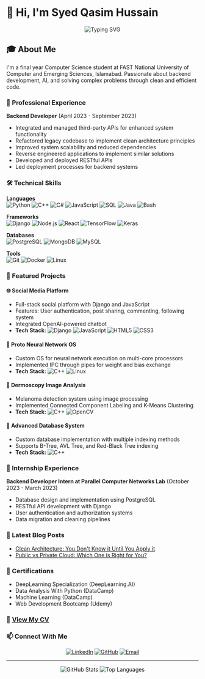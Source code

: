 # 👋 Hi, I'm Syed Qasim Hussain

<div align="center">
  <img src="https://readme-typing-svg.herokuapp.com?font=Fira+Code&pause=1000&color=2196F3&center=true&vCenter=true&width=435&lines=Backend+Developer;Computer+Science+Student;AI+Enthusiast;Always+Learning" alt="Typing SVG" />
  
</div>

## 🎓 About Me

I'm a final year Computer Science student at FAST National University of Computer and Emerging Sciences, Islamabad. Passionate about backend development, AI, and solving complex problems through clean and efficient code.

### 💼 Professional Experience

**Backend Developer** (April 2023 - September 2023)
- Integrated and managed third-party APIs for enhanced system functionality
- Refactored legacy codebase to implement clean architecture principles
- Improved system scalability and reduced dependencies
- Reverse engineered applications to implement similar solutions
- Developed and deployed RESTful APIs
- Led deployment processes for backend systems

### 🛠️ Technical Skills

**Languages**  
![Python](https://img.shields.io/badge/Python-3776AB?style=for-the-badge&logo=python&logoColor=white)
![C++](https://img.shields.io/badge/C++-00599C?style=for-the-badge&logo=c%2B%2B&logoColor=white)
![C#](https://img.shields.io/badge/C%23-239120?style=for-the-badge&logo=c-sharp&logoColor=white)
![JavaScript](https://img.shields.io/badge/JavaScript-F7DF1E?style=for-the-badge&logo=javascript&logoColor=black)
![SQL](https://img.shields.io/badge/SQL-4479A1?style=for-the-badge&logo=mysql&logoColor=white)
![Java](https://img.shields.io/badge/Java-ED8B00?style=for-the-badge&logo=java&logoColor=white)
![Bash](https://img.shields.io/badge/Bash-4EAA25?style=for-the-badge&logo=gnu-bash&logoColor=white)

**Frameworks**  
![Django](https://img.shields.io/badge/Django-092E20?style=for-the-badge&logo=django&logoColor=white)
![Node.js](https://img.shields.io/badge/Node.js-339933?style=for-the-badge&logo=nodedotjs&logoColor=white)
![React](https://img.shields.io/badge/React-20232A?style=for-the-badge&logo=react&logoColor=61DAFB)
![TensorFlow](https://img.shields.io/badge/TensorFlow-FF6F00?style=for-the-badge&logo=tensorflow&logoColor=white)
![Keras](https://img.shields.io/badge/Keras-D00000?style=for-the-badge&logo=keras&logoColor=white)

**Databases**  
![PostgreSQL](https://img.shields.io/badge/PostgreSQL-316192?style=for-the-badge&logo=postgresql&logoColor=white)
![MongoDB](https://img.shields.io/badge/MongoDB-4EA94B?style=for-the-badge&logo=mongodb&logoColor=white)
![MySQL](https://img.shields.io/badge/MySQL-005C84?style=for-the-badge&logo=mysql&logoColor=white)

**Tools**  
![Git](https://img.shields.io/badge/Git-F05032?style=for-the-badge&logo=git&logoColor=white)
![Docker](https://img.shields.io/badge/Docker-2CA5E0?style=for-the-badge&logo=docker&logoColor=white)
![Linux](https://img.shields.io/badge/Linux-FCC624?style=for-the-badge&logo=linux&logoColor=black)

### 🚀 Featured Projects

#### 🌐 Social Media Platform
- Full-stack social platform with Django and JavaScript
- Features: User authentication, post sharing, commenting, following system
- Integrated OpenAI-powered chatbot
- **Tech Stack:** ![Django](https://img.shields.io/badge/Django-092E20?style=flat-square&logo=django&logoColor=white) ![JavaScript](https://img.shields.io/badge/JavaScript-F7DF1E?style=flat-square&logo=javascript&logoColor=black) ![HTML5](https://img.shields.io/badge/HTML5-E34F26?style=flat-square&logo=html5&logoColor=white) ![CSS3](https://img.shields.io/badge/CSS3-1572B6?style=flat-square&logo=css3&logoColor=white)

#### 🧠 Proto Neural Network OS
- Custom OS for neural network execution on multi-core processors
- Implemented IPC through pipes for weight and bias exchange
- **Tech Stack:** ![C++](https://img.shields.io/badge/C++-00599C?style=flat-square&logo=c%2B%2B&logoColor=white) ![Linux](https://img.shields.io/badge/Linux-FCC624?style=flat-square&logo=linux&logoColor=black)

#### 🏥 Dermoscopy Image Analysis
- Melanoma detection system using image processing
- Implemented Connected Component Labeling and K-Means Clustering
- **Tech Stack:** ![C++](https://img.shields.io/badge/C++-00599C?style=flat-square&logo=c%2B%2B&logoColor=white) ![OpenCV](https://img.shields.io/badge/OpenCV-5C3EE8?style=flat-square&logo=opencv&logoColor=white)

#### 💾 Advanced Database System
- Custom database implementation with multiple indexing methods
- Supports B-Tree, AVL Tree, and Red-Black Tree indexing
- **Tech Stack:** ![C++](https://img.shields.io/badge/C++-00599C?style=flat-square&logo=c%2B%2B&logoColor=white)

### 🎯 Internship Experience

**Backend Developer Intern at Parallel Computer Networks Lab** (October 2023 - March 2023)
- Database design and implementation using PostgreSQL
- RESTful API development with Django
- User authentication and authorization systems
- Data migration and cleaning pipelines


### 📝 Latest Blog Posts
- [Clean Architecture: You Don't Know it Until You Apply it](https://medium.com/@syedqasimhussain110/clean-architecture-you-dont-know-it-until-you-apply-it-970dbcf42e5c)
- [Public vs Private Cloud: Which One is Right for You?](https://medium.com/@syedqasimhussain110/public-vs-private-cloud-which-one-is-right-for-you-a5cadfb5a17c)


### 🎯 Certifications
- DeepLearning Specialization (DeepLearning.AI)
- Data Analysis With Python (DataCamp)
- Machine Learning (DataCamp)
- Web Development Bootcamp (Udemy)

### 📄 [View My CV](https://drive.google.com/file/d/1E6paF9l2k-9Uaqgu4HTY38TDmrC7Zfxp/view?usp=sharing)

### 📫 Connect With Me

<div align="center">
  
[![LinkedIn](https://img.shields.io/badge/LinkedIn-0077B5?style=for-the-badge&logo=linkedin&logoColor=white)](https://linkedin.com/in/syed-qasim-h)
[![GitHub](https://img.shields.io/badge/GitHub-100000?style=for-the-badge&logo=github&logoColor=white)](https://github.com/Qasim1312)
[![Email](https://img.shields.io/badge/Email-D14836?style=for-the-badge&logo=gmail&logoColor=white)](mailto:syedqasimhussain110@gmail.com)

</div>

---
<div align="center">
  <img src="https://github-readme-stats.vercel.app/api?username=Qasim1312&show_icons=true&theme=radical" alt="GitHub Stats" />
  <img src="https://github-readme-stats.vercel.app/api/top-langs/?username=Qasim1312&layout=compact&theme=radical" alt="Top Languages" />
</div>